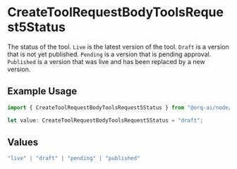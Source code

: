 # CreateToolRequestBodyToolsRequest5Status

The status of the tool. `Live` is the latest version of the tool. `Draft` is a version that is not yet published. `Pending` is a version that is pending approval. `Published` is a version that was live and has been replaced by a new version.

## Example Usage

```typescript
import { CreateToolRequestBodyToolsRequest5Status } from "@orq-ai/node/models/operations";

let value: CreateToolRequestBodyToolsRequest5Status = "draft";
```

## Values

```typescript
"live" | "draft" | "pending" | "published"
```